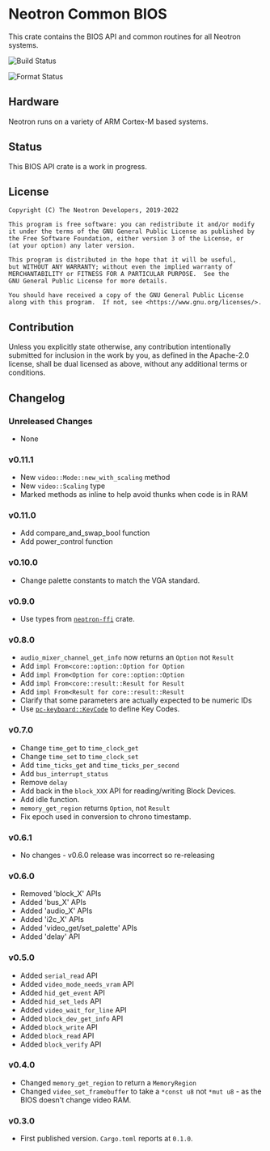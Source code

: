 # Neotron Common BIOS

This crate contains the BIOS API and common routines for all Neotron systems.

![Build Status](https://github.com/neotron-compute/Neotron-Common-BIOS/workflows/Build/badge.svg "Github Action Build Status")

![Format Status](https://github.com/neotron-compute/Neotron-Common-BIOS/workflows/Format/badge.svg "Github Action Format Check Status")

## Hardware

Neotron runs on a variety of ARM Cortex-M based systems.

## Status

This BIOS API crate is a work in progress.

## License

    Copyright (C) The Neotron Developers, 2019-2022

    This program is free software: you can redistribute it and/or modify
    it under the terms of the GNU General Public License as published by
    the Free Software Foundation, either version 3 of the License, or
    (at your option) any later version.

    This program is distributed in the hope that it will be useful,
    but WITHOUT ANY WARRANTY; without even the implied warranty of
    MERCHANTABILITY or FITNESS FOR A PARTICULAR PURPOSE.  See the
    GNU General Public License for more details.

    You should have received a copy of the GNU General Public License
    along with this program.  If not, see <https://www.gnu.org/licenses/>.

## Contribution

Unless you explicitly state otherwise, any contribution intentionally submitted
for inclusion in the work by you, as defined in the Apache-2.0 license, shall be
dual licensed as above, without any additional terms or conditions.

## Changelog

### Unreleased Changes

* None

### v0.11.1

* New `video::Mode::new_with_scaling` method
* New `video::Scaling` type
* Marked methods as inline to help avoid thunks when code is in RAM

### v0.11.0

* Add compare_and_swap_bool function
* Add power_control function

### v0.10.0

* Change palette constants to match the VGA standard.

### v0.9.0

* Use types from [`neotron-ffi`](https://crates.io/crates/neotron-ffi) crate.

### v0.8.0

* `audio_mixer_channel_get_info` now returns an `Option` not `Result`
* Add `impl From<core::option::Option for Option`
* Add `impl From<Option for core::option::Option`
* Add `impl From<core::result::Result for Result`
* Add `impl From<Result for core::result::Result`
* Clarify that some parameters are actually expected to be numeric IDs
* Use [`pc-keyboard::KeyCode`](https://crates.io/crates/pc-keyboard) to define Key Codes.

### v0.7.0

* Change `time_get` to `time_clock_get` 
* Change `time_set` to `time_clock_set` 
* Add `time_ticks_get` and `time_ticks_per_second`
* Add `bus_interrupt_status`
* Remove `delay`
* Add back in the `block_XXX` API for reading/writing Block Devices.
* Add idle function.
* `memory_get_region` returns `Option`, not `Result`
* Fix epoch used in conversion to chrono timestamp.

### v0.6.1

* No changes - v0.6.0 release was incorrect so re-releasing

### v0.6.0

* Removed 'block_X' APIs
* Added 'bus_X' APIs
* Added 'audio_X' APIs
* Added 'i2c_X' APIs
* Added 'video_get/set_palette' APIs
* Added 'delay' API

### v0.5.0

* Added `serial_read` API
* Added `video_mode_needs_vram` API
* Added `hid_get_event` API
* Added `hid_set_leds` API
* Added `video_wait_for_line` API
* Added `block_dev_get_info` API
* Added `block_write` API
* Added `block_read` API
* Added `block_verify` API

### v0.4.0

* Changed `memory_get_region` to return a `MemoryRegion`
* Changed `video_set_framebuffer` to take a `*const u8` not `*mut u8` - as the
  BIOS doesn't change video RAM.

### v0.3.0

* First published version. `Cargo.toml` reports at `0.1.0`.
